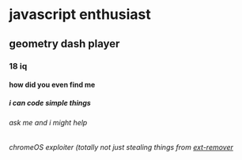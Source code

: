# javascript enthusiast

## geometry dash player

### 18 iq

#### how did you even find me

##### i can code simple things

###### ask me and i might help

###### chromeOS exploiter (totally not just stealing things from [ext-remover](https://github.com/3kh0/ext-remover)
